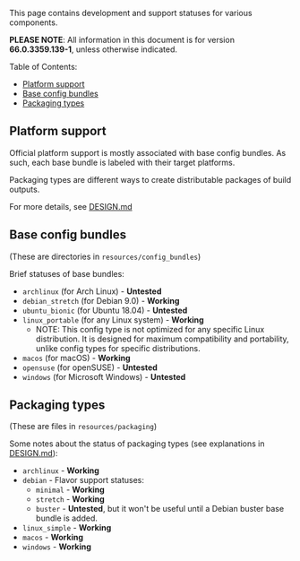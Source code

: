 This page contains development and support statuses for various components.

**PLEASE NOTE**: All information in this document is for version **66.0.3359.139-1**, unless otherwise indicated.

Table of Contents:

* [Platform support](#platform-support)
* [Base config bundles](#base-config-bundles)
* [Packaging types](#packaging-types)

## Platform support

Official platform support is mostly associated with base config bundles. As such, each base bundle is labeled with their target platforms.

Packaging types are different ways to create distributable packages of build outputs.

For more details, see [DESIGN.md](//github.com/Eloston/ungoogled-chromium/blob/develop/DESIGN.md)

## Base config bundles

(These are directories in `resources/config_bundles`)

Brief statuses of base bundles:

* `archlinux` (for Arch Linux) - **Untested**
* `debian_stretch` (for Debian 9.0) - **Working**
* `ubuntu_bionic` (for Ubuntu 18.04) - **Untested**
* `linux_portable` (for any Linux system) - **Working**
    * NOTE: This config type is not optimized for any specific Linux distribution. It is designed for maximum compatibility and portability, unlike config types for specific distributions.
* `macos` (for macOS) - **Working**
* `opensuse` (for openSUSE) - **Untested**
* `windows` (for Microsoft Windows) - **Untested**

## Packaging types

(These are files in `resources/packaging`)

Some notes about the status of packaging types (see explanations in [DESIGN.md](//github.com/Eloston/ungoogled-chromium/blob/develop/DESIGN.md)):

* `archlinux` - **Working**
* `debian` - Flavor support statuses:
    * `minimal` - **Working**
    * `stretch` - **Working**
    * `buster` - **Untested**, but it won't be useful until a Debian buster base bundle is added.
* `linux_simple` - **Working**
* `macos` - **Working**
* `windows` - **Working**
